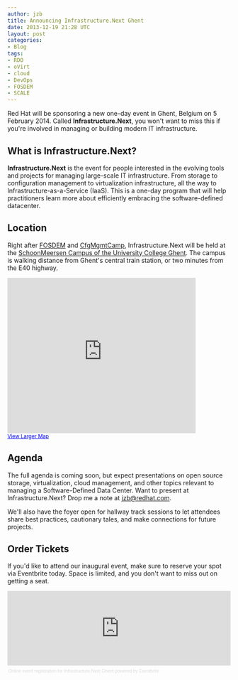```yaml
---
author: jzb
title: Announcing Infrastructure.Next Ghent
date: 2013-12-19 21:28 UTC
layout: post
categories:
- Blog
tags:
- RDO
- oVirt
- cloud
- DevOps
- FOSDEM
- SCALE
---
```


Red Hat will be sponsoring a new one-day event in Ghent, Belgium on 5 February 2014. Called **Infrastructure.Next**, you won't want to miss this if you're involved in managing or building modern IT infrastructure.

## What is Infrastructure.Next?

**Infrastructure.Next** is the event for people interested in the evolving tools and projects for managing large-scale IT infrastructure. From storage to configuration management to virtualization infrastructure, all the way to Infrastructure-as-a-Service (IaaS). This is a one-day program that will help practitioners learn more about efficiently embracing the software-defined datacenter.

## Location

Right after [FOSDEM](http://fosdem.org) and [CfgMgmtCamp](http://cfgmgmtcamp.eu/), Infrastructure.Next will be held at the [SchoonMeersen Campus of the University College Ghent](http://www.hogent.be/over-hogent/campussen/schoonmeersen/). The campus is walking distance from Ghent's central train station, or two minutes from the E40 highway. 

<iframe width="425" height="350" frameborder="0" scrolling="no" marginheight="0" marginwidth="0" src="https://maps.google.com/maps?q=Valentin+Vaerwyckweg+1+9000+Gent&amp;ie=UTF8&amp;hq=&amp;hnear=Valentin+Vaerwyckweg,+9000+Gent,+Oost-Vlaanderen,+Vlaams+Gewest,+Belgium&amp;t=m&amp;z=14&amp;iwloc=A&amp;ll=51.035203,3.701371&amp;output=embed"></iframe><br /><small><a href="https://maps.google.com/maps?q=Valentin+Vaerwyckweg+1+9000+Gent&amp;ie=UTF8&amp;hq=&amp;hnear=Valentin+Vaerwyckweg,+9000+Gent,+Oost-Vlaanderen,+Vlaams+Gewest,+Belgium&amp;t=m&amp;z=14&amp;iwloc=A&amp;ll=51.035203,3.701371&amp;source=embed" style="color:#0000FF;text-align:left">View Larger Map</a></small>

## Agenda

The full agenda is coming soon, but expect presentations on open source storage, virtualization, cloud management, and other topics relevant to managing a Software-Defined Data Center. Want to present at Infrastructure.Next? Drop me a note at jzb@redhat.com.

We'll also have the foyer open for hallway track sessions to let attendees share best practices, cautionary tales, and make connections for future projects.

## Order Tickets 

If you'd like to attend our inaugural event, make sure to reserve your spot via Eventbrite today. Space is limited, and you don't want to miss out on getting a seat. 

<div style="width:100%; text-align:left;" ><iframe  src="http://www.eventbrite.com/tickets-external?eid=9883915056&ref=etckt&v=2" frameborder="0" height="168" width="100%" vspace="0" hspace="0" marginheight="5" marginwidth="5" scrolling="auto" allowtransparency="true"></iframe><div style="font-family:Helvetica, Arial; font-size:10px; padding:5px 0 5px; margin:2px; width:100%; text-align:left;" ><a style="color:#ddd; text-decoration:none;" target="_blank" href="http://www.eventbrite.com/r/etckt">Online event registration</a><span style="color:#ddd;"> for </span><a style="color:#ddd; text-decoration:none;" target="_blank" href="https://www.eventbrite.com/e/infrastructurenext-ghent-tickets-9883915056?ref=etckt">Infrastructure.Next Ghent</a> <span style="color:#ddd;">powered by</span> <a style="color:#ddd; text-decoration:none;" target="_blank" href="http://www.eventbrite.com?ref=etckt">Eventbrite</a></div></div>
